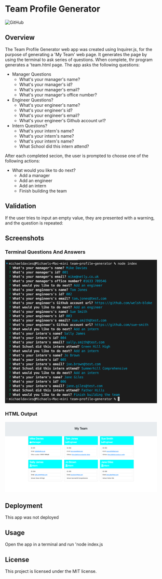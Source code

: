 # Team Profile Generator

![GitHub](https://img.shields.io/github/license/welsh-bloke/prework-study-guide?logo=GitHub&style=flat-square)

## Overview

The Team Profile Generator web app was created using Inquirer.js, for the purpose of generating a 'My Team' web page. It generates the page by using the terminal 
to ask series of questions. When complete, thr program generates a 'team.html page. The app asks the following questions:

* Manager Questions
    * What's your manager's name?
    * What's your manager's id?
    * What's your manager's email?
    * What's your manager's office number?
* Engineer Questions?
    * What's your engineer's name?
    * What's your engineer's id?
    * What's your engineer's email?
    * What's your engineer's Github account url?
* Intern Questions?
    * What's your intern's name?
    * What's your intern's name?
    * What's your intern's name?
    * What School did this intern attend?

After each completed secion, the user is prompted to choose one of the following actions:

* What would you like to do next?
    * Add a manager
    * Add an engineer
    * Add an intern
    * Finish building the team

## Validation

If the user tries to input an empty value, they are presented with a warning, and the question is repeated:

## Screenshots

### Terminal Questions And Answers

<img src="./src/assets/terminal.png" width="600">

### HTML Output

<img src="./src/assets/output.png" width="600">

## Deployment

This app was not deployed

## Usage

Open the app in a terminal and run 'node index.js

## License

This project is licensed under the MIT license.
